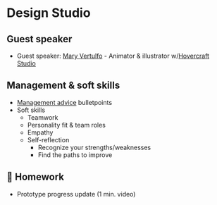 # Design Studio

## Guest speaker

* Guest speaker: [Mary Vertulfo](https://www.maryvertulfo.com/) - Animator & illustrator w/[Hovercraft Studio](https://hovercraftstudio.com/)

## Management & soft skills

- [Management advice](./docs/management-advice.md) bulletpoints
- Soft skills
  - Teamwork
  - Personality fit & team roles
  - Empathy
  - Self-reflection 
    - Recognize your strengths/weaknesses
    - Find the paths to improve

## 📝 Homework

- Prototype progress update (1 min. video)